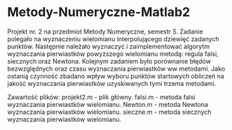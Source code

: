 # Metody-Numeryczne-Matlab2
Projekt nr. 2 na przedmiot Metody Numeryczne, semestr 5.
Zadanie polegało na wyznaczeniu wielomianu interpolującego dziewięć zadanych punktów. Następnie należało wyznaczyć i zaimplementować algorytm wyznaczania pierwiastków powyższego wielomianu metodą: regula falsi, siecznych oraz Newtona.
Kolejnym zadaniem było porównanie błędów bezwzględnych oraz czasu wyznaczania pierwiastków ww metodami. Jako ostanią czynność zbadano wpływ wyboru punktów startowych obliczeń na jakość wyznaczania pierwiastków uzyskiwanych tymi trzema metodami.

Zawartość plików:
projekt2.m - plik główny.
falsi.m - metoda falsi wyznaczania pierwiastków wielomianu.
Newton.m - metoda Newtona wyznaczania pierwiastków wielomianu.
sieczne.m - metoda siecznych wyznaczania pierwiastków wielomianu.
